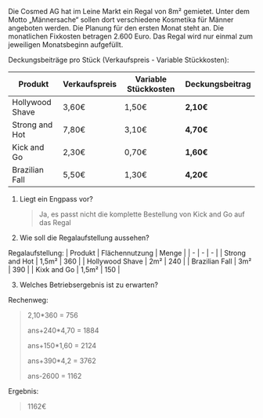 Die Cosmed AG hat im Leine Markt ein Regal von 8m² gemietet. Unter 
dem Motto „Männersache“ sollen dort verschiedene Kosmetika für 
Männer angeboten werden. Die Planung für den ersten Monat steht 
an. Die monatlichen Fixkosten betragen 2.600 Euro. Das Regal wird 
nur einmal zum jeweiligen Monatsbeginn aufgefüllt.

Deckungsbeiträge pro Stück (Verkaufspreis - Variable Stückkosten):

| Produkt | Verkaufspreis | Variable Stückkosten | **Deckungsbeitrag** |
| - | - | - | - |
| Hollywood Shave | 3,60€ | 1,50€ | **2,10€** |
| Strong and Hot | 7,80€ | 3,10€ | **4,70€** |
| Kick and Go | 2,30€ | 0,70€ | **1,60€** |
| Brazilian Fall | 5,50€ | 1,30€ | **4,20€** |

1. Liegt ein Engpass vor?
    > Ja, es passt nicht die komplette Bestellung von Kick and Go 
    > auf das Regal

2. Wie soll die Regalaufstellung aussehen?

Regalaufstellung:
| Produkt | Flächennutzung | Menge |
| - | - | - |
| Strong and Hot | 1,5m² | 360 |
| Hollywood Shave | 2m² | 240 |
| Brazilian Fall | 3m² | 390 |
| Kixk and Go | 1,5m² | 150 |

3. Welches Betriebsergebnis ist zu erwarten?

Rechenweg:
  > 2,10*360
  > = 756
  >
  > ans+240*4,70
  > = 1884
  > 
  > ans+150*1,60
  > = 2124
  >
  > ans+390*4,2
  > = 3762
  >
  > ans-2600
  > = 1162

Ergebnis:
  > 1162€
